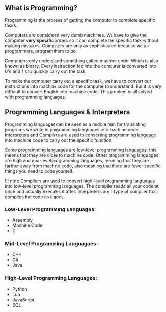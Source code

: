 ## What is Programming? 


Programming is the process of getting the computer to complete specific tasks. 

Computers are considered very dumb machines. We have to give the computer **very specific** orders so it can complete the specific task without making mistakes. Computers are only as sophisticated because we as programmers, program them to be.

Computers only understand something called machine code. Which is also known as binary. Every instruction fed into the computer is converted into 0's and 1's to quickly carry out the task.

To make the computer carry out a specific task, we have to convert our instructions into machine code for the computer to understand. But it is very difficult to convert English into machine code. This problem is all solved with programming languages.

## Programming Languages & Interpreters 

Programming languages can be seen as a middle man for translating programs we write in programming languages into machine code. 
Interpreters and Compilers are used to converting programming language into machine code to carry out the specific function. 



Some programming languages are low-level programming languages, this means that they are close to machine code. Other programming languages are high and mid-level programming languages, meaning that they are farther away from machine code, also meaning that there are fewer specific things you need to code yourself. 

!!! note
    Compilers are used to convert high-level programming languages into low-level programming languages. The compiler reads all your code at once and actually executes it after. Interpreters are a type of compiler that compiles the code as it goes.

### Low-Level Programming Languages: 

+ Assembly
+ Machine Code
+ C

### Mid-Level Programming Languagaes: 

+ C++
+ C#
+ Java

### High-Level Programming Languages:

+ Python
+ Lua
+ JavaScript
+ SQL